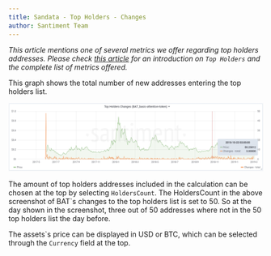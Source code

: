 ```yaml
---
title: Sandata - Top Holders - Changes
author: Santiment Team
---
```


*This article mentions one of several metrics we offer regarding top
holders addresses. Please check* [*this
article*](/sandata/metrics/top-holders)
*for an introduction on `Top Holders` and the complete list of metrics
offered.*

This graph shows the total number of new addresses entering the top
holders list.

![](32_top_holders_changes.png)

The amount of top holders addresses included in the calculation can be
chosen at the top by selecting `HoldersCount`. The HoldersCount in the
above screenshot of BAT`s changes to the top holders list is set to 50.
So at the day shown in the screenshot, three out of 50 addresses where
not in the 50 top holders list the day before.

The assets\`s price can be displayed in USD or BTC, which can be
selected through the `Currency` field at the top.

